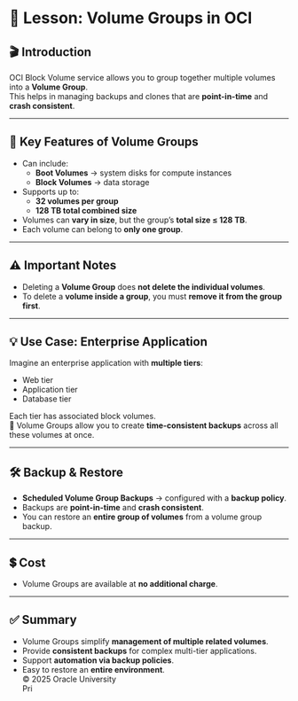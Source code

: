 # 📘 Lesson: Volume Groups in OCI

## 🎬 Introduction
OCI Block Volume service allows you to group together multiple volumes into a **Volume Group**.  
This helps in managing backups and clones that are **point-in-time** and **crash consistent**.

---

## 🔹 Key Features of Volume Groups
- Can include:
  - **Boot Volumes** → system disks for compute instances  
  - **Block Volumes** → data storage  
- Supports up to:
  - **32 volumes per group**  
  - **128 TB total combined size**  
- Volumes can **vary in size**, but the group’s **total size ≤ 128 TB**.  
- Each volume can belong to **only one group**.  

---

## ⚠️ Important Notes
- Deleting a **Volume Group** does **not delete the individual volumes**.  
- To delete a **volume inside a group**, you must **remove it from the group first**.  

---

## 💡 Use Case: Enterprise Application
Imagine an enterprise application with **multiple tiers**:
- Web tier  
- Application tier  
- Database tier  

Each tier has associated block volumes.  
📍 Volume Groups allow you to create **time-consistent backups** across all these volumes at once.

---

## 🛠️ Backup & Restore
- **Scheduled Volume Group Backups** → configured with a **backup policy**.  
- Backups are **point-in-time** and **crash consistent**.  
- You can restore an **entire group of volumes** from a volume group backup.  

---

## 💲 Cost
- Volume Groups are available at **no additional charge**.  

---

## ✅ Summary
- Volume Groups simplify **management of multiple related volumes**.  
- Provide **consistent backups** for complex multi-tier applications.  
- Support **automation via backup policies**.  
- Easy to restore an **entire environment**.  
© 2025 Oracle University  
Pri
